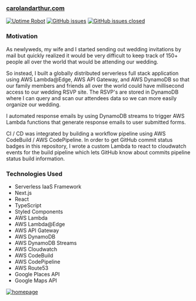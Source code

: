 ### [carolandarthur.com](https://carolandarthur.com)

[![Uptime Robot](https://img.shields.io/uptimerobot/ratio/7/m785282246-941172bcd4158815bd59ae98)](https://carolandarthur.com) [![GitHub issues](https://img.shields.io/github/issues/ArthurHwang/rsvp-serverless-aws)](https://github.com/ArthurHwang/rsvp-serverless-aws/issues) [![GitHub issues closed](https://img.shields.io/github/issues-closed/ArthurHwang/rsvp-serverless-aws)](https://github.com/ArthurHwang/rsvp-serverless-aws/issues?q=is%3Aissue+is%3Aclosed)

### Motivation
As newlyweds, my wife and I started sending out wedding invitations by mail but quickly realized it would be very difficult to keep track of 150+ people all over the world that would be attending our wedding.

So instead, I built a globally distributed serverless full stack application using AWS Lambda@Edge, AWS API Gateway, and AWS DynamoDB so that our family members and friends all over the world could have millisecond access to our wedding RSVP site. The RSVP's are stored in DynamoDB where I can query and scan our attendees data so we can more easily organize our wedding.

I automated response emails by using DynamoDB streams to trigger AWS Lambda functions that generate response emails to user submitted forms.

CI / CD was integrated by building a workflow pipeline using AWS CodeBuild / AWS CodePipeline.  In order to get GitHub commit status badges in this repository, I wrote a custom Lambda to react to cloudwatch events for the build pipeline which lets GitHub know about commits pipeline status build information.

### Technologies Used

- Serverless IaaS Framework
- Next.js
- React
- TypeScript
- Styled Components
- AWS Lambda
- AWS Lambda@Edge
- AWS API Gateway
- AWS DynamoDB
- AWS DynamoDB Streams
- AWS Cloudwatch
- AWS CodeBuild
- AWS CodePipeline
- AWS Route53
- Google Places API
- Google Maps API

[![homepage](https://carolandarthur.com/screenshot-1.png)](https://carolandarthur.com)



